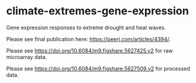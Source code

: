 # climate-extremes-gene-expression
Gene expression responses to extreme drought and heat waves.

Please see final publication here: https://peerj.com/articles/4394/.

Please see https://doi.org/10.6084/m9.figshare.5627425.v2 for raw microarray data.

Please see https://doi.org/10.6084/m9.figshare.5627509.v2 for processed data.
